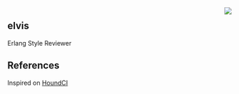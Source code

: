 <img src="http://www.reactiongifs.com/wp-content/uploads/2013/01/elvis-dance.gif" align="right" style="float:right" />

## elvis

Erlang Style Reviewer

## References

Inspired on [HoundCI](/houndci)
